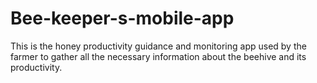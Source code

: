 # Bee-keeper-s-mobile-app
This is the honey productivity guidance and monitoring app used by the farmer to gather all the necessary information about the beehive and its productivity.
